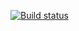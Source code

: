 [![Build status](https://ci.appveyor.com/api/projects/status/w70wt9wroyel14o1?svg=true)](https://ci.appveyor.com/project/Sofia/cont-develop)
